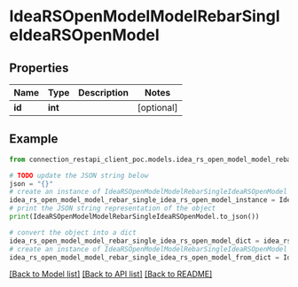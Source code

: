 # IdeaRSOpenModelModelRebarSingleIdeaRSOpenModel


## Properties

Name | Type | Description | Notes
------------ | ------------- | ------------- | -------------
**id** | **int** |  | [optional] 

## Example

```python
from connection_restapi_client_poc.models.idea_rs_open_model_model_rebar_single_idea_rs_open_model import IdeaRSOpenModelModelRebarSingleIdeaRSOpenModel

# TODO update the JSON string below
json = "{}"
# create an instance of IdeaRSOpenModelModelRebarSingleIdeaRSOpenModel from a JSON string
idea_rs_open_model_model_rebar_single_idea_rs_open_model_instance = IdeaRSOpenModelModelRebarSingleIdeaRSOpenModel.from_json(json)
# print the JSON string representation of the object
print(IdeaRSOpenModelModelRebarSingleIdeaRSOpenModel.to_json())

# convert the object into a dict
idea_rs_open_model_model_rebar_single_idea_rs_open_model_dict = idea_rs_open_model_model_rebar_single_idea_rs_open_model_instance.to_dict()
# create an instance of IdeaRSOpenModelModelRebarSingleIdeaRSOpenModel from a dict
idea_rs_open_model_model_rebar_single_idea_rs_open_model_from_dict = IdeaRSOpenModelModelRebarSingleIdeaRSOpenModel.from_dict(idea_rs_open_model_model_rebar_single_idea_rs_open_model_dict)
```
[[Back to Model list]](../README.md#documentation-for-models) [[Back to API list]](../README.md#documentation-for-api-endpoints) [[Back to README]](../README.md)


